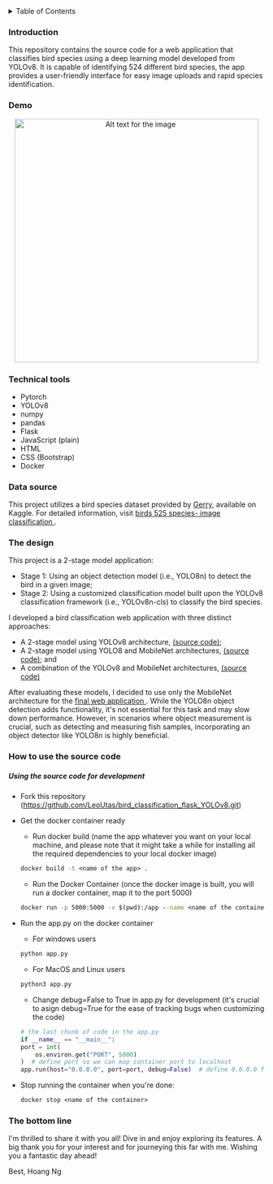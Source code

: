 <details>
  <summary>Table of Contents</summary>
  <ol>
    <li>
      <a href="#introduction">Introduction</a>
    </li>
    <li><a href="#demo">Demo</a></li>
    <li><a href="#technical-tools">Technical Tools</a></li>
    <li><a href="#data-source">Data source</a></li>
    <li><a href="#the-design">The design</a></li>
    <li><a href="#how-to-use-the-source-code">How to use the source code</a></li>
    <li><a href="#the-bottom-line">The Bottom Line</a></li>
  </ol>
</details>

### Introduction

This repository contains the source code for a web application that classifies bird species using a deep learning model developed from YOLOv8. It is capable of identifying 524 different bird species, the app provides a user-friendly interface for easy image uploads and rapid species identification.

### Demo

<p align="center">
  <a href="Video URL">
    <img src="/video/bird-app524.gif" width="480" alt="Alt text for the image"/>
  </a>
</p>

### Technical tools

-   Pytorch
-   YOLOv8
-   numpy
-   pandas
-   Flask
-   JavaScript (plain)
-   HTML
-   CSS (Bootstrap)
-   Docker

### Data source

This project utilizes a bird species dataset provided by <a href="https://www.kaggle.com/gpiosenka">Gerry</a>, available on Kaggle. For detailed information, visit <a href="https://www.kaggle.com/datasets/gpiosenka/100-bird-species/data"> birds 525 species- image classification </a>.

### The design

This project is a 2-stage model application:

-   Stage 1: Using an object detection model (i.e., YOLO8n) to detect the bird in a given image;
-   Stage 2: Using a customized classification model built upon the YOLOv8 classification framework (i.e., YOLOv8n-cls) to classify the bird species.

I developed a bird classification web application with three distinct approaches:

-   A 2-stage model using YOLOv8 architecture, <a href="https://github.com/LeoUtas/bird_classification_flask_YOLOv8.git">(source code)</a>;
-   A 2-stage model using YOLO8 and MobileNet architectures, <a href="#introduction">(source code)</a>; and
-   A combination of the YOLOv8 and MobileNet architectures, <a href="#introduction">(source code)</a>

After evaluating these models, I decided to use only the MobileNet architecture for the <a href="https://bird-classification524-b310a542793a.herokuapp.com/"> final web application </a>. While the YOLO8n object detection adds functionality, it's not essential for this task and may slow down performance. However, in scenarios where object measurement is crucial, such as detecting and measuring fish samples, incorporating an object detector like YOLO8n is highly beneficial.

### How to use the source code

##### Using the source code for development

-   Fork this repository (https://github.com/LeoUtas/bird_classification_flask_YOLOv8.git)
-   Get the docker container ready

    -   Run docker build (name the app whatever you want on your local machine, and please note that it might take a while for installing all the required dependencies to your local docker image)

    ```cmd
    docker build -t <name of the app> .
    ```

    -   Run the Docker Container (once the docker image is built, you will run a docker container, map it to the port 5000)

    ```cmd
    docker run -p 5000:5000 -v $(pwd):/app --name <name of the container> <name of the app>
    ```

-   Run the app.py on the docker container

    -   For windows users

    ```cmd
    python app.py
    ```

    -   For MacOS and Linux users

    ```bash
    python3 app.py
    ```

    -   Change debug=False to True in app.py for development (it's crucial to asign debug=True for the ease of tracking bugs when customizing the code)

    ```python
    # the last chunk of code in the app.py
    if __name__ == "__main__":
    port = int(
        os.environ.get("PORT", 5000)
    )  # define port so we can map container port to localhost
    app.run(host="0.0.0.0", port=port, debug=False)  # define 0.0.0.0 for Docker
    ```

-   Stop running the container when you're done:

    ```cmd
    docker stop <name of the container>
    ```

### The bottom line

I'm thrilled to share it with you all! Dive in and enjoy exploring its features. A big thank you for your interest and for journeying this far with me. Wishing you a fantastic day ahead!

Best,
Hoang Ng
